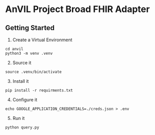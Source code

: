 # AnVIL Project Broad FHIR Adapter

## Getting Started

1. Create a Virtual Environment

```
cd anvil
python3 -m venv .venv
```

2. Source it

```
source .venv/bin/activate
```

3. Install it

```
pip install -r requirments.txt
```

4. Configure it

```
echo GOOGLE_APPLICATION_CREDENTIALS=./creds.json > .env
```

5. Run it

```
python query.py
```
